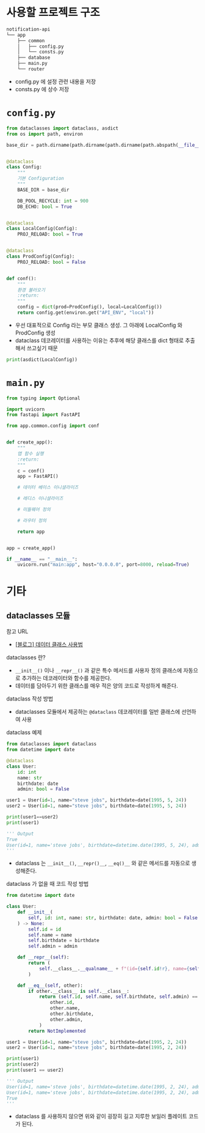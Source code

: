 # 사용할 프로젝트 구조

``` bash
notification-api
└── app
    ├── common
    │   ├── config.py
    │   └── consts.py
    ├── database
    ├── main.py
    └── router
```

- config.py 에 설정 관련 내용을 저장
- consts.py 에 상수 저장

# `config.py`

``` py
from dataclasses import dataclass, asdict
from os import path, environ

base_dir = path.dirname(path.dirname(path.dirname(path.abspath(__file__))))


@dataclass
class Config:
    """
    기본 Configuration
    """
    BASE_DIR = base_dir

    DB_POOL_RECYCLE: int = 900
    DB_ECHO: bool = True


@dataclass
class LocalConfig(Config):
    PROJ_RELOAD: bool = True


@dataclass
class ProdConfig(Config):
    PROJ_RELOAD: bool = False


def conf():
    """
    환경 불러오기
    :return:
    """
    config = dict(prod=ProdConfig(), local=LocalConfig())
    return config.get(environ.get("API_ENV", "local"))
```

- 우선 대표적으로 Config 라는 부모 클래스 생성. 그 아래에 LocalConfig 와 ProdConfig 생성
- dataclass 데코레이터를 사용하는 이유는 추후에 해당 클래스를 dict 형태로 추출해서 쓰고싶기 때문

``` py
print(asdict(LocalConfig))
```

# `main.py`

``` py
from typing import Optional

import uvicorn
from fastapi import FastAPI

from app.common.config import conf


def create_app():
    """
    앱 함수 실행
    :return:
    """
    c = conf()
    app = FastAPI()

    # 데이터 베이스 이니셜라이즈

    # 레디스 이니셜라이즈

    # 미들웨어 정의

    # 라우터 정의

    return app


app = create_app()

if __name__ == "__main__":
    uvicorn.run("main:app", host="0.0.0.0", port=8000, reload=True)
```

# 기타

## dataclasses 모듈

참고 URL

- [[블로그] 데이터 클래스 사용법](https://www.daleseo.com/python-dataclasses/)

dataclasses 란?

- `__init__()` 이나 `__repr__()` 과 같은 특수 메서드를 사용자 정의 클래스에 자동으로 추가하는 데코레이터와 함수를 제공한다.
- 데이터를 담아두기 위한 클래스를 매우 적은 양의 코드로 작성하게 해준다.

dataclass 작성 방법

- dataclasses 모듈에서 제공하는 `@dataclass` 데코레이터를 일반 클래스에 선언하여 사용

dataclass 예제

``` py
from dataclasses import dataclass
from datetime import date

@dataclass
class User:
    id: int
    name: str
    birthdate: date
    admin: bool = False

user1 = User(id=1, name="steve jobs", birthdate=date(1995, 5, 24))
user2 = User(id=1, name="steve jobs", birthdate=date(1995, 5, 24))

print(user1==user2)
print(user1)

''' Output
True
User(id=1, name='steve jobs', birthdate=datetime.date(1995, 5, 24), admin=False)
'''
```

- dataclass 는 `__init__()`, `__repr()__`, `__eq()__` 와 같은 메서드를 자동으로 생성해준다.

dataclass 가 없을 때 코드 작성 방법

``` py
from datetime import date

class User:
    def __init__(
        self, id: int, name: str, birthdate: date, admin: bool = False
    ) -> None:
        self.id = id
        self.name = name
        self.birthdate = birthdate
        self.admin = admin

    def __repr__(self):
        return (
            self.__class__.__qualname__ + f"(id={self.id!r}, name={self.name!r}, "f"birthdate={self.birthdate!r}, admin={self.admin!r})"
        )

    def __eq__(self, other):
        if other.__class__ is self.__class__:
            return (self.id, self.name, self.birthdate, self.admin) == (
                other.id,
                other.name,
                other.birthdate,
                other.admin,
            )
        return NotImplemented

user1 = User(id=1, name="steve jobs", birthdate=date(1995, 2, 24))
user2 = User(id=1, name="steve jobs", birthdate=date(1995, 2, 24))

print(user1)
print(user2)
print(user1 == user2)

''' Output
User(id=1, name='steve jobs', birthdate=datetime.date(1995, 2, 24), admin=False)
User(id=1, name='steve jobs', birthdate=datetime.date(1995, 2, 24), admin=False)
True
'''
```

- dataclass 를 사용하지 않으면 위와 같이 굉장히 길고 지루한 보일러 플레이트 코드가 된다.